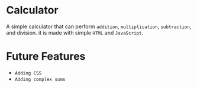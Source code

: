 # Calculator
A simple calculator that can perform `addition`, `multiplication`, `subtraction`, and division. it is made with simple `HTML` and `JavaScript`.


# Future Features
- `Adding CSS`
- `Adding complex sums`


